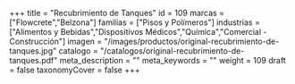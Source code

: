 +++
title = "Recubrimiento de Tanques"
id = 109
marcas = ["Flowcrete","Belzona"]
familias = ["Pisos y Polímeros"]
industrias = ["Alimentos y Bebidas","Dispositivos Médicos","Química","Comercial - Construcción"]
imagen = "/images/productos/original-recubrimiento-de-tanques.jpg"
catalogo = "/catalogos/original-recubrimiento-de-tanques.pdf"
meta_description = ""
meta_keywords = ""
weight = 109
draft = false
taxonomyCover = false
+++

